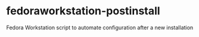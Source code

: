 # fedoraworkstation-postinstall
Fedora Workstation script to automate configuration after a new installation
